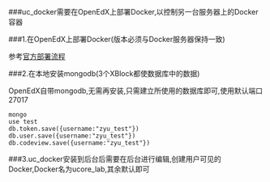 ###uc_docker需要在OpenEdX上部署Docker,以控制另一台服务器上的Docker容器

###1.在OpenEdX上部署Docker(版本必须与Docker服务器保持一致)

参考[官方部署流程](http://docs.docker.com/installation/ubuntulinux/#ubuntu-precise-1204-lts-64-bit)

###2.在本地安装mongodb(3个XBlock都使数据库中的数据)

OpenEdX自带mongodb,无需再安装,只需建立所使用的数据库即可,使用默认端口27017

```
mongo
use test
db.token.save({username:"zyu_test"})
db.user.save({username:"zyu_test"})
db.codeview.save({username:"zyu_test"})
```

###3.uc_docker安装到后台后需要在后台进行编辑,创建用户可见的Docker,Docker名为ucore_lab,其余默认即可
